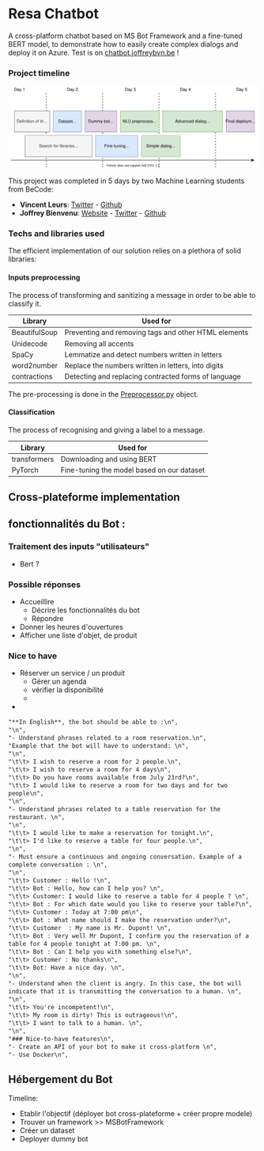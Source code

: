 # Resa Chatbot

A cross-platform chatbot based on MS Bot Framework and a fine-tuned BERT model, to demonstrate how to easily create complex dialogs and deploy it on Azure. Test is on [chatbot.joffreybvn.be](https://chatbot.joffreybvn.be) !

### Project timeline

<p align="center">
    <img src="./assets/images/project_timeline.svg">
</p>

This project was completed in 5 days by two Machine Learning students from BeCode:
 - **Vincent Leurs**: [Twitter](https://twitter.com/VincentLeurs) - [Github](https://github.com/paradous)
 - **Joffrey Bienvenu**: [Website](https://joffreybvn.be/) - [Twitter](https://twitter.com/Joffreybvn) - [Github](https://github.com/joffreybvn)

### Techs and libraries used

The efficient implementation of our solution relies on a plethora of solid libraries:

#### Inputs preprocessing
The process of transforming and sanitizing a message in order to be able to classify it.

| Library | Used for |
|---|---|
| BeautifulSoup | Preventing and removing tags and other HTML elements |
| Unidecode | Removing all accents  |
| SpaCy | Lemmatize and detect numbers written in letters  |
| word2number | Replace the numbers written in letters, into digits |
| contractions | Detecting and replacing contracted forms of language |

The pre-processing is done in the [Preprocessor.py](/src/nlu/preprocessing/preprocessor.py) object.

#### Classification
The process of recognising and giving a label to a message.

| Library | Used for |
|---|---|
| transformers | Downloading and using BERT|
| PyTorch | Fine-tuning the model based on our dataset  |

## Cross-plateforme implementation


## fonctionnalités du Bot :

### Traitement des inputs "utilisateurs"

- Bert ?

### Possible réponses

- Accueillire
  - Décrire les fonctionnalités du bot
  - Répondre 
- Donner les heures d'ouvertures
- Afficher une liste d'objet, de produit 

### Nice to have

- Réserver un service / un produit 
  - Gérer un agenda
  - vérifier la disponibilité
  - 
- 

    "**In English**, the bot should be able to :\n",
    "\n",
    "- Understand phrases related to a room reservation.\n",
    "Example that the bot will have to understand: \n",
    "\n",
    "\t\t> I wish to reserve a room for 2 people.\n",
    "\t\t> I wish to reserve a room for 4 days\n",
    "\t\t> Do you have rooms available from July 23rd?\n",
    "\t\t> I would like to reserve a room for two days and for two people\n",
    "\n",
    "- Understand phrases related to a table reservation for the restaurant. \n",
    "\n",
    "\t\t> I would like to make a reservation for tonight.\n",
    "\t\t> I'd like to reserve a table for four people.\n",
    "\n",
    "- Must ensure a continuous and ongoing conversation. Example of a complete conversation : \n",
    "\n",
    "\t\t> Customer : Hello !\n",
    "\t\t> Bot : Hello, how can I help you? \n",
    "\t\t> Customer: I would like to reserve a table for 4 people ? \n",
    "\t\t> Bot : For which date would you like to reserve your table?\n",
    "\t\t> Customer : Today at 7:00 pm\n",
    "\t\t> Bot : What name should I make the reservation under?\n",
    "\t\t> Customer  : My name is Mr. Dupont! \n",
    "\t\t> Bot : Very well Mr Dupont, I confirm you the reservation of a table for 4 people tonight at 7:00 pm. \n",
    "\t\t> Bot : Can I help you with something else?\n",
    "\t\t> Customer : No thanks\n",
    "\t\t> Bot: Have a nice day. \n",
    "\n",
    "- Understand when the client is angry. In this case, the bot will indicate that it is transmitting the conversation to a human. \n",
    "\n",
    "\t\t> You're incompetent!\n",
    "\t\t> My room is dirty! This is outrageous!\n",
    "\t\t> I want to talk to a human. \n",
    "\n",
    "### Nice-to-have features\n",
    "- Create an API of your bot to make it cross-platform \n",
    "- Use Docker\n",




## Hébergement du Bot

Timeline:
- Etablir l'objectif (déployer bot cross-plateforme + créer propre modele)
- Trouver un framework >> MSBotFramework
- Créer un dataset 
- Deployer dummy bot
